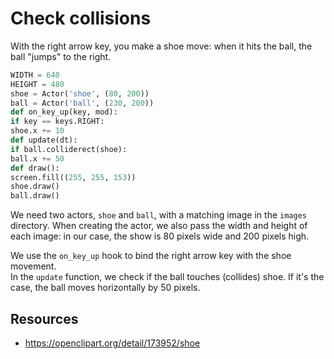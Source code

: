 # Check collisions

With the right arrow key, you make a shoe move: when it hits the ball, the ball "jumps" to the right.

```py
WIDTH = 640
HEIGHT = 480
shoe = Actor('shoe', (80, 200))
ball = Actor('ball', (230, 200))
def on_key_up(key, mod):
if key == keys.RIGHT:
shoe.x += 10
def update(dt):
if ball.colliderect(shoe):
ball.x += 50
def draw():
screen.fill((255, 255, 153))
shoe.draw()
ball.draw()
```

We need two actors, `shoe` and `ball`, with a matching image in the `images` directory. When creating the actor, we also pass the width and height of each image: in our case, the show is 80 pixels wide and 200 pixels high.

We use the `on_key_up` hook to bind the right arrow key with the shoe movement.  
In the `update` function, we check if the ball touches (collides) shoe.  If it's the case, the ball moves horizontally by 50 pixels.

## Resources

- https://openclipart.org/detail/173952/shoe
